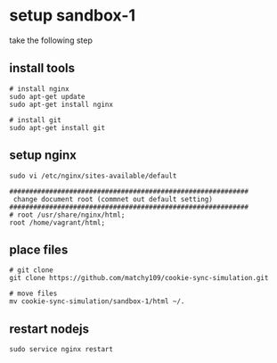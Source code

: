 # setup sandbox-1
take the following step
## install tools
```
# install nginx
sudo apt-get update
sudo apt-get install nginx

# install git
sudo apt-get install git
```
## setup nginx
```
sudo vi /etc/nginx/sites-available/default

############################################################
 change document root (commnet out default setting)
############################################################
# root /usr/share/nginx/html;
root /home/vagrant/html;
```
## place files
```
# git clone
git clone https://github.com/matchy109/cookie-sync-simulation.git

# move files
mv cookie-sync-simulation/sandbox-1/html ~/.
```
## restart nodejs
```
sudo service nginx restart
```
